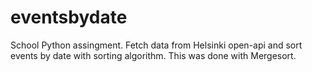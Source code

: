# eventsbydate
School Python assingment. Fetch data from Helsinki open-api and sort events by date with sorting algorithm. This was done with Mergesort.
